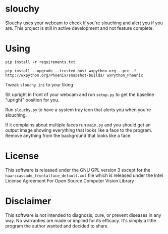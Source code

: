 # slouchy
Slouchy uses your webcam to check if you're slouching and alert you if you are. This project is still in active development and not feature complete.

# Using
`pip install -r requirements.txt`

`pip install --upgrade --trusted-host wxpython.org --pre -f http://wxpython.org/Phoenix/snapshot-builds/ wxPython_Phoenix`

Tweak `slouchy.ini` to your liking

Sit upright in front of your webcam and run `setup.py` to get the baseline "upright" position for you.

Run `slouchy.py` to have a system tray icon that alerts you when you're slouching.

If it complains about multiple faces run `main.py` and you should get an output image showing everything that looks like a face to the program. Remove anything from the background that looks like a face.

# License
This software is released under the GNU GPL version 3 except for the `haarscascade_frontalface_default.xml` file which is released under the Intel License Agreement For Open Source Computer Vision Library

# Disclaimer
This software is not intended to diagnosis, cure, or prevent diseases in any way. No warranties are made or implied for its efficacy. It's simply a little program the author wanted and decided to share.